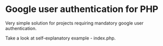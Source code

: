 # Google user authentication for PHP



Very simple solution for projects requiring mandatory google user authentication.

Take a look at self-explanatory example - index.php.


